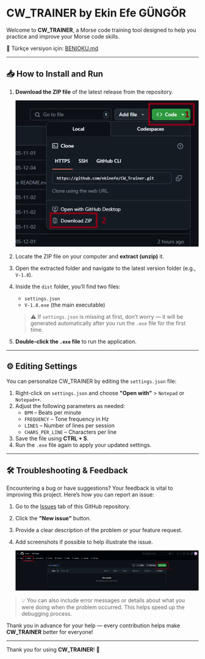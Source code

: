 # CW_TRAINER by Ekin Efe GÜNGÖR

Welcome to **CW_TRAINER**, a Morse code training tool designed to help you practice and improve your Morse code skills.

📄 Türkçe versiyon için: [BENIOKU.md](BENIOKU.md)

---

## 📥 How to Install and Run

1. **Download the ZIP file** of the latest release from the repository.

   ![Morse Trainer Screenshot](Navigation_Pictures/1.png)

2. Locate the ZIP file on your computer and **extract (unzip)** it.
3. Open the extracted folder and navigate to the latest version folder (e.g., `V-1.8`).
4. Inside the `dist` folder, you’ll find two files:
   - `settings.json`
   - `V-1.8.exe` (the main executable)

   > ⚠️ If `settings.json` is missing at first, don’t worry — it will be generated automatically after you run the `.exe` file for the first time.

5. **Double-click the `.exe` file** to run the application.

---

## ⚙️ Editing Settings

You can personalize CW_TRAINER by editing the `settings.json` file:

1. Right-click on `settings.json` and choose **"Open with"** > `Notepad` or `Notepad++`.
2. Adjust the following parameters as needed:
   - `BPM` – Beats per minute
   - `FREQUENCY` – Tone frequency in Hz
   - `LINES` – Number of lines per session
   - `CHARS_PER_LINE` – Characters per line
3. Save the file using **CTRL + S**.
4. Run the `.exe` file again to apply your updated settings.

---

## 🛠 Troubleshooting & Feedback

Encountering a bug or have suggestions? Your feedback is vital to improving this project. Here’s how you can report an issue:

1. Go to the [Issues](https://github.com/ekinefe/CW_Trainer/issues) tab of this GitHub repository.
2. Click the **"New issue"** button.
3. Provide a clear description of the problem or your feature request.
4. Add screenshots if possible to help illustrate the issue.

   ![New Issue Example](Navigation_Pictures/3.png)

> 💡 You can also include error messages or details about what you were doing when the problem occurred. This helps speed up the debugging process.

Thank you in advance for your help — every contribution helps make **CW_TRAINER** better for everyone!

---

Thank you for using **CW_TRAINER**! 🚀
